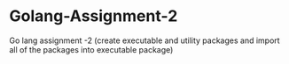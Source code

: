 # Golang-Assignment-2
Go lang assignment -2 (create executable and utility packages and import all of the packages into executable package)
